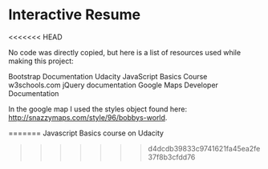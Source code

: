 Interactive Resume
==================
<<<<<<< HEAD

No code was directly copied, but here is a list of resources used while making this project:

Bootstrap Documentation
Udacity JavaScript Basics Course
w3schools.com
jQuery documentation
Google Maps Developer Documentation

In the google map I used the styles object found here: http://snazzymaps.com/style/96/bobbys-world.


=======
Javascript Basics course on Udacity
>>>>>>> d4dcdb39833c9741621fa45ea2fe37f8b3cfdd76
